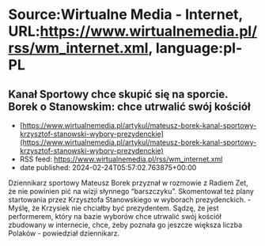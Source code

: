 # Source:Wirtualne Media - Internet, URL:https://www.wirtualnemedia.pl/rss/wm_internet.xml, language:pl-PL

## Kanał Sportowy chce skupić się na sporcie. Borek o Stanowskim: chce utrwalić swój kościół
 - [https://www.wirtualnemedia.pl/artykul/mateusz-borek-kanal-sportowy-krzysztof-stanowski-wybory-prezydenckie](https://www.wirtualnemedia.pl/artykul/mateusz-borek-kanal-sportowy-krzysztof-stanowski-wybory-prezydenckie)
 - RSS feed: https://www.wirtualnemedia.pl/rss/wm_internet.xml
 - date published: 2024-02-24T05:57:02.763875+00:00

Dziennikarz sportowy Mateusz Borek przyznał w rozmowie z Radiem Zet, że nie powinien pić na wizji słynnego “barszczyku”. Skomentował też plany startowania przez Krzysztofa Stanowskiego w wyborach prezydenckich. - Myślę, że Krzysiek nie chciałby być prezydentem. Sądzę, że jest performerem, który na bazie wyborów chce utrwalić swój kościół zbudowany w internecie, chce, żeby poznała go jeszcze większa liczba Polaków - powiedział dziennikarz.

